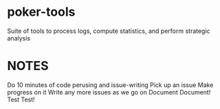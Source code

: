 # poker-tools
Suite of tools to process logs, compute statistics, and perform strategic analysis


# NOTES
Do 10 minutes of code perusing and issue-writing
Pick up an issue 
Make progress on it
Write any more issues as we go on
Document Document! Test Test!